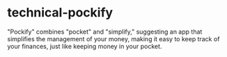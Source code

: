 # technical-pockify
"Pockify" combines "pocket" and "simplify," suggesting an app that simplifies the management of your money, making it easy to keep track of your finances, just like keeping money in your pocket.
